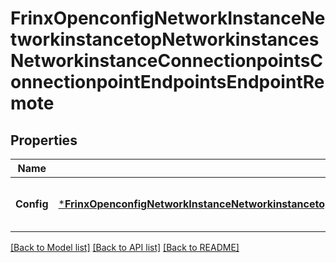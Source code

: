 # FrinxOpenconfigNetworkInstanceNetworkinstancetopNetworkinstancesNetworkinstanceConnectionpointsConnectionpointEndpointsEndpointRemote

## Properties
Name | Type | Description | Notes
------------ | ------------- | ------------- | -------------
**Config** | [***FrinxOpenconfigNetworkInstanceNetworkinstancetopNetworkinstancesNetworkinstanceConnectionpointsConnectionpointEndpointsEndpointRemoteConfig**](frinx.openconfig.network.instance.networkinstancetop.networkinstances.networkinstance.connectionpoints.connectionpoint.endpoints.endpoint.remote.Config.md) | Optional[Configuration parameters relating to a remote endpoint] REF:Optional.empty | [optional] [default to null]

[[Back to Model list]](../README.md#documentation-for-models) [[Back to API list]](../README.md#documentation-for-api-endpoints) [[Back to README]](../README.md)


